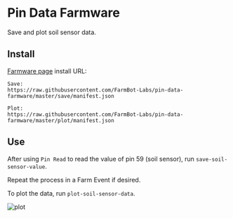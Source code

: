 # Pin Data Farmware
Save and plot soil sensor data.

## Install
[Farmware page](https://my.farmbot.io/farmware) install URL:
```
Save:
https://raw.githubusercontent.com/FarmBot-Labs/pin-data-farmware/master/save/manifest.json

Plot:
https://raw.githubusercontent.com/FarmBot-Labs/pin-data-farmware/master/plot/manifest.json
```

## Use

After using `Pin Read` to read the value of pin 59 (soil sensor), run `save-soil-sensor-value`.

Repeat the process in a Farm Event if desired.

To plot the data, run `plot-soil-sensor-data`.

![plot](https://user-images.githubusercontent.com/12681652/33815599-82769450-dde7-11e7-859a-c0351b5a2882.png)
